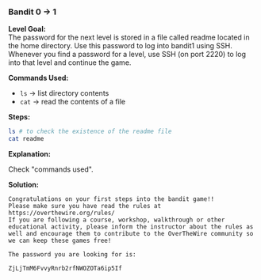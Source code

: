 ### Bandit 0 → 1

**Level Goal:**  
The password for the next level is stored in a file called readme located in the home directory. Use this password to log into bandit1 using SSH. Whenever you find a password for a level, use SSH (on port 2220) to log into that level and continue the game.

**Commands Used:**  
- `ls` → list directory contents
- `cat` → read the contents of a file  

**Steps:**
```bash
ls # to check the existence of the readme file
cat readme
```
**Explanation:**

Check "commands used".

**Solution:**
```
Congratulations on your first steps into the bandit game!!
Please make sure you have read the rules at https://overthewire.org/rules/
If you are following a course, workshop, walkthrough or other educational activity, please inform the instructor about the rules as well and encourage them to contribute to the OverTheWire community so we can keep these games free!

The password you are looking for is: 

ZjLjTmM6FvvyRnrb2rfNWOZOTa6ip5If
```

